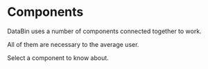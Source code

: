 # Components

DataBin uses a number of components connected together to work.

All of them are necessary to the average user.

Select a component to know about.